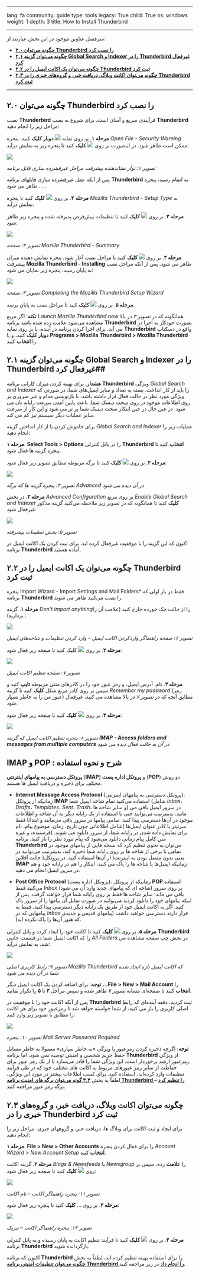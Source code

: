 

---

lang: fa
community: guide
type: tools
legacy: True
child: True
os: windows
weight: 1
depth: 3
title: How to Install Thunderbird

---

سرفصل عناوین موجود در این بخش عبارتند از: 

- [**۲.۰ چگونه می‌توان  Thunderbird را نصب کرد**](#2.0)
- [**۲.۱ چگونه می‌توان گزینه Global  Search و Indexer را در Thunderbird غیرفعال کرد**](#2.1)
- [**۲.۲ چگونه می‌توان یک اکانت ایمیل را در Thunderbird ثبت کرد**](#2.2)
- [**۲.۳ چگونه می‌توان اکانت وبلاگ، دریافت خبر، و گروه‌های خبری را در Thunderbird ثبت کرد**](#2.3)

-------

<a name="2.0"></a>
## ۲.۰ چگونه می‌توان  Thunderbird را نصب کرد ##

نصب **Thunderbird** فرآیندی سریع و آسان است. برای شروع به نصب **Thunderbird** مراحل زیر را انجام دهید:


**مرحله ۱**. بر روی نمایه ![](/sbox/screen/thunderbird-en/01.png) **دوبار کلیک** کنید، پنجره *Open File - Security Warning* ممکن است ظاهر شود. در اینصورت بر روی  ![](/sbox/screen/thunderbird-en/02.png) **کلیک** کنید تا پنجره زیر به نمایش درآید:

![](/sbox/screen/thunderbird-en/03.png)

*تصویر ۱: نوار نشاندهنده پیشرفت مراحل غیرفشرده سازی فایل برنامه*

پس از آنکه عمل غیرفشرده سازی فایلهای برنامه **Thunderbird** به اتمام رسید، پنجره …. ظاهر می شود.


**مرحله ۲**. بر روی  ![](/sbox/screen/thunderbird-en/04.png) **کلیک** کنید تا پنجره *Mozilla Thunderbird - Setup Type* به نمایش درآید.

**مرحله ۳**. بر روی  ![](/sbox/screen/thunderbird-en/04.png) **کلیک** کنید تا تنظیمات پیش‌فرض پذیرفته شده و پنجره زیر ظاهر شود:

![](/sbox/screen/thunderbird-en/05.png)

*تصویر ۲: صفحه Mozilla Thunderbird - Summary*


**مرحله ۴**. بر روی ![](/sbox/screen/thunderbird-en/06.png) **کلیک** کنید تا مراحل نصب آغاز شود. پنجره نمایش دهنده میزان پیشرفت **Mozilla Thunderbird - Installing** ظاهر می شود.  پس از آنکه مراحل نصب به پایان رسید، پنجره زیر نمایان می شود:

![](/sbox/screen/thunderbird-en/07.png)

*تصویر ۳: صفحه Completing the Mozilla Thunderbird Setup Wizard*

**مرحله ۵**. بر روی ![](/sbox/screen/thunderbird-en/08.png) **کلیک** کنید تا مراحل نصب به پایان برسد.

**نکته**: اگر مربع *Launch Mozilla Thunderbird now* همانگونه که در *تصویر ۳* در بالا مشاهده می‌شود علامت زده شده باشد برنامه **Thunderbird** بصورت خودکار به اجرا در می آید. برای اجرا کردن برنامه در آینده، یا بر روی نمایه **Thunderbird** واقع در دسکتاپ **دوبار کلیک** کنید، و یا **Programs > Mozilla Thunderbird > Mozilla Thunderbird** را **انتخاب** کنید. 


<a name="2.1"></a>
##  ۲.۱  چگونه می‌توان گزینه Global  Search و Indexer را در Thunderbird غیرفعال کرد##

**هشدار**: برای بهینه کردن میزان کارایی برنامه **Thunderbird** ویژگی‌ *Global Search and Indexer* را باید از کار انداخت. بسته به تعداد و سایز ایمیل‌های شما، در صورتی که ویژگی مورد نظر در حالت فعال قرار داشته باشد، با بازنویسی مدام و غیر ضروری بر روی اطلاعات موجود در روی سخت دیسک شما، باعث پایین آمدن سرعت رایانه تان می شود. در عین حال در حین اینکار سخت دیسک شما پر تر می شود و این کار از سرعت سایر عملیات دیگر سیستم نیز کم می کند.

برای خاموش کردن یا از کار انداختن گزینه *Global Search and Indexer* عملیات زیر را انجام دهید:

**مرحله ۱**. **Select Tools > Options** را در پانل کنترلی **Thunderbird** **انتخاب** کنید تا پنجره گزینه ها فعال شود.

**مرحله ۲**. بر روی  ![](/sbox/screen/thunderbird-en/09.png) **کلیک** کنید تا برگه مربوطه مطابق تصویر زیر فعال شود:

![](/sbox/screen/thunderbird-en/10.png)

*تصویر ۴: پنجره گزینه ها که برگه Advanced در آن دیده می شود*  

**مرحله ۳**. در بخش *Advanced Configuration* بر روی مربع *Enable Global Search and Indexer* **کلیک** کنید تا همانگونه که در تصویر زیر ملاحظه می‌کنید گزینه مذکور غیرفعال شود:

![](/sbox/screen/thunderbird-en/11.png)

*تصویر ۵: بخش تنظیمات پیشرفته*

اکنون که این گزینه را با موفقیت غیرفعال کرده اید، برای ثبت کردن یک اکانت ایمیل در برنامه **Thunderbird** آماده هستید.


<a name="2.2"></a>
## ۲.۲ چگونه می‌توان یک اکانت ایمیل را در Thunderbird ثبت کرد ## 

پنجره Import Wizard - Import Settings and Mail Folders* فقط در بار اولی که برنامه **Thunderbird** را نصب می‌کنید ظاهر می شوند. 

**مرحله ۱**.  گزینه *Don't import anything*را از حالت چک خورده خارج کنید (علامت آن را بردارید) :

![](/sbox/screen/thunderbird-en/12.png)

*تصویر ۶: صفحه راهنماگر واردکردن اکانت ایمیل – وارد کردن تنظیمات و شاخه‌های ایمیل*


**مرحله ۲**. بر روی ![](/sbox/screen/thunderbird-en/04.png) کلیک کنید تا صفحه زیر فعال شود:

![](/sbox/screen/thunderbird-en/13.png)

*تصویر ۷: صفحه تنظیم اکانت ایمیل*


**مرحله ۳**.  نام، آدرس ایمیل، و رمز عبور خود را در کادرهای متنی مربوطه **تایپ** کنید و سپس بر روی کادر مربع شکل **کلیک** کنید تا گزینه *Remember my password* (رمز عبور من را به خاطر بسپار) مطابق آنچه که در *تصویر ۷* در بالا مشاهده می کنید، غیرفعال شود.


**مرحله ۴**. بر روی  ![](/sbox/screen/thunderbird-en/14.png) **کلیک** کنید تا صفحه زیر فعال شود:

![](/sbox/screen/thunderbird-en/15.png)

*تصویر ۸:  پنجره تنظیم اکانت ایمیل که گزینه **IMAP - Access folders and messages from multiple computers** در آن به حالت فعال دیده می شود*


## IMAP و POP : شرح و نحوه استفاده ###

**پروتکل دسترسی به پیامهای اینترنتی** (**IMAP**) و  **پروتکل اداره پست** (**POP**) دو روش مختلف برای ذخیره و دریافت ایمیل ها هستند.

- **Internet Message Access Protocol** (پروتکل دسترسی به پیامهای اینترنتی): زمانیکه از پروتکل **IMAP** استفاده می‌کنید تمام شاخه ایمیل شما (شامل *Inbox*، *Drafts*، *Templates*، *Sent*، *Trash*، و سایر شاخه ها) در سرور ایمیل باقی می مانند. بدینترتیب می‌توانید حتی با استفاده از یک رایانه دیگر به آن شاخه و اطلاعات موجود در آن‌ها دسترسی پیدا کنید. تمامی پیامها در سرور باقی می‌مانند و ابتدائا فقط سرتیتر یا کادر عنوان ایمیل‌ها )شامل اطلاعاتی چون تاریخ، زمان، موضوع پیام، نام فرستنده، و غیره( برای نمایش داده شدن در رایانه شما، از سرور دانلود می شوند. متن کامل پیام زمانی دانلود می‌شود که پیام مورد نظر را باز کنید. برنامه **Thunderbird** می‌توان به نحوی تنظیم کرد که نسخه هایی از پیامهای موجود در تمامی یا برخی از شاخه ها بر روی رایانه شما ذخیره کند، بدینترتیب می‌توانید در حالت آفلاین )یعنی بدون متصل بودن به اینترنت( از آن‌ها استفاده کنید. در پروتکل **IMAP** زمانیکه ایمیل‌ها یا شاخه ها را پاک می کنید، اینکار را هم در رایانه خود و هم در سرور ایمیل انجام می دهید. 

- **Post Office Protocol** (پروتکل اداره پست): زمانیکه از پروتکل **POP** استفاده می‌کنید فقط  *Inbox* (شاخه ای که پیامهای جدید وارد آن می شود) بر روی سرور باقی می ماند؛ سایر شاخه ها فقط بر روی رایانه شما قرار خواهند گرفت. پس از اینکه پیامهای خود را دانلود کردید می‌توانید در صورت تمایل آن پیامها را از سرور پاک کنید.  اگر به اکانت ایمیل خود از طریق یک رایانه دیگر دسترسی پیدا کنید، فقط به پیامهایی که در  *Inbox* قرار دارند دسترسی خواهید داشت (پیامهای قدیمی و جدیدی که هنوز آن‌ها را پاک نکرده اید).


**مرحله ۵**. بر روی ![](/sbox/screen/thunderbird-en/16.png) **کلیک** کنید تا اکانت خود را ایجاد کرده و پانل کنترلی **Thunderbird** را که اکانت ایمیل شما در قسمت جانبی *All Folders* در بخش چپ صفحه مشاهده می شد، به نمایش درآید:

![](/sbox/screen/thunderbird-en/17.png)

*تصویر ۹: رابط کاربری اصلی Mozilla Thunderbird که اکانت ایمیل تازه ایجاد شده شما در آن دیده می شود*

**توجه**: برای اضافه کردن یک اکانت ایمیل دیگر **...File > New > Mail Account** را **انتخاب** کنید تا صفحه‌ای مشابه *تصویر ۷* ظاهر شده و سپس مراحل **۳** تا **۵** را تکرار نمایید.  

پس از آنکه اکانت خود را با موفقیت در **Thunderbird** ثبت کردید، دفعه آینده‌ای که رابط اصلی کاربری را باز می کنید، از شما خواسته خواهد شد تا رمزعبور خود برای هر اکانت را مطابق با تصویر زیر وارد کنید:

![](/sbox/screen/thunderbird-en/20.png)

*تصویر ۱۰: پنجره Mail Server Password Required*

**توجه**: اگرچه ذخیره کردن رمزعبور یا ویژگی «به خاطر سپاری» معمولا به خاطر مسایل حفظ حریم شخصی و امنیتی توصیه نمی شود، اما برنامه **Thunderbird** از ویژگی *رمزعبور ارشد* برخوردار است. این ویژگی شما را قادر می‌سازد تا از یک رمز عبور برای حفاظت از سایر رمز عبورهای مربوط به اکانت های مختلف خود که در طی فرآیند تنظیمات وارد کرده‌اید، استفاده کنید. برای کسب اطلاعات بیشتر در مورد این ویژگی، لطفاً به بخش [**۳.۳ گونه می‌توان برگه های امنیت برنامه Thunderbird را تنظیم کرد**](/thunderbird_security#3.3) – برگه رمز عبور مراجعه کنید. 


<a name="2.3"></a>
## ۲.۳ چگونه می‌توان اکانت وبلاگ، دریافت خبر، و گروه‌های خبری را در Thunderbird ثبت کرد ##

برای ایجاد و ثبت اکانت برای وبلاگ ها، دریافت خبر، و گروههای خبری، مراحل زیر را انجام دهید:

**مرحله ۱**. **File > New > Other Accounts** را برای فعال کردن پنجره *Account Wizard > New Account Setup* **انتخاب** کنید.

**مرحله ۲**. گزینه اکانت  *Blogs & Newsfeeds* یا *Newsgroup* را **علامت** زده، سپس بر روی ![](/sbox/screen/thunderbird-en/04.png) **کلیک** کنید تا صفحه زیر فعال شود:

![](/sbox/screen/thunderbird-en/21.png)

*تصویر ۱۱: پنجره راهنماگر اکانت – نام اکانت*


**مرحله ۳**. بر روی … **کلیک** کنید تا پنجره زیر فعال شود:

![](/sbox/screen/thunderbird-en/22.png)

*تصویر ۱۲: پنجره راهنماگر اکانت – تبریک*


**مرحله ۴**. بر روی ![](/sbox/screen/thunderbird-en/04.png) **کلیک** کنید تا فرآیند تنطیم اکانت به پایان رسیده و به پانل کنترلی برنامه **Thunderbird**  بازگردانده شوید. 


اکنون که برنامه **Thunderbird** را برای استفاده بهینه تنظیم کرده اید، لطفاً به بخش [**چگونه می‌توان تنطیمات امنیتی برنامه Thunderbird را 
انجام داد**](thunderbird_security) در زیر مراجعه کنید.

